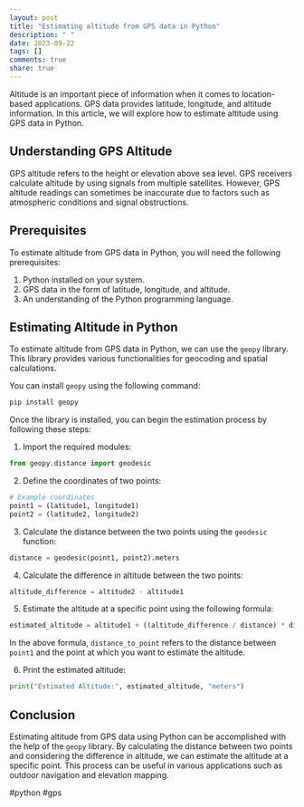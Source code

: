 ```yaml
---
layout: post
title: "Estimating altitude from GPS data in Python"
description: " "
date: 2023-09-22
tags: []
comments: true
share: true
---
```


Altitude is an important piece of information when it comes to location-based applications. GPS data provides latitude, longitude, and altitude information. In this article, we will explore how to estimate altitude using GPS data in Python.

## Understanding GPS Altitude

GPS altitude refers to the height or elevation above sea level. GPS receivers calculate altitude by using signals from multiple satellites. However, GPS altitude readings can sometimes be inaccurate due to factors such as atmospheric conditions and signal obstructions.

## Prerequisites

To estimate altitude from GPS data in Python, you will need the following prerequisites:

1. Python installed on your system.
2. GPS data in the form of latitude, longitude, and altitude.
3. An understanding of the Python programming language.

## Estimating Altitude in Python

To estimate altitude from GPS data in Python, we can use the `geopy` library. This library provides various functionalities for geocoding and spatial calculations.

You can install `geopy` using the following command:

```python
pip install geopy
```

Once the library is installed, you can begin the estimation process by following these steps:

1. Import the required modules:

```python
from geopy.distance import geodesic
```

2. Define the coordinates of two points:

```python
# Example coordinates
point1 = (latitude1, longitude1)
point2 = (latitude2, longitude2)
```

3. Calculate the distance between the two points using the `geodesic` function:

```python
distance = geodesic(point1, point2).meters
```

4. Calculate the difference in altitude between the two points:

```python
altitude_difference = altitude2 - altitude1
```

5. Estimate the altitude at a specific point using the following formula:

```python
estimated_altitude = altitude1 + ((altitude_difference / distance) * distance_to_point)
```

In the above formula, `distance_to_point` refers to the distance between `point1` and the point at which you want to estimate the altitude.

6. Print the estimated altitude:

```python
print("Estimated Altitude:", estimated_altitude, "meters")
```

## Conclusion

Estimating altitude from GPS data using Python can be accomplished with the help of the `geopy` library. By calculating the distance between two points and considering the difference in altitude, we can estimate the altitude at a specific point. This process can be useful in various applications such as outdoor navigation and elevation mapping.

#python #gps